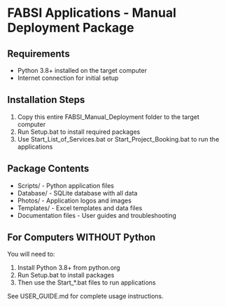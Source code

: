 # FABSI Applications - Manual Deployment Package

## Requirements
- Python 3.8+ installed on the target computer
- Internet connection for initial setup

## Installation Steps
1. Copy this entire FABSI_Manual_Deployment folder to the target computer
2. Run Setup.bat to install required packages
3. Use Start_List_of_Services.bat or Start_Project_Booking.bat to run the applications

## Package Contents
- Scripts/ - Python application files
- Database/ - SQLite database with all data
- Photos/ - Application logos and images
- Templates/ - Excel templates and data files
- Documentation files - User guides and troubleshooting

## For Computers WITHOUT Python
You will need to:
1. Install Python 3.8+ from python.org
2. Run Setup.bat to install packages
3. Then use the Start_*.bat files to run applications

See USER_GUIDE.md for complete usage instructions.
